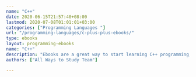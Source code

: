 ```yaml
---
name: "C++"
date: 2020-06-15T21:57:40+08:00
lastmod: 2020-07-08T01:01:01+03:00
categories: ["Programming Languages "]
url: "/programming-languages/c-plus-plus-ebooks/"
type: ebooks
layout: programming-ebooks
name: "C++"
description: "Ebooks are a great way to start learning C++ programming, download and read your ebooks for C++ on any device, free & paid versions are both available."
authors: ["All Ways to Study Team"]

---
```


